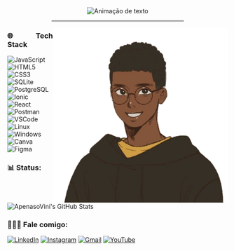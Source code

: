 <div align="center">
<img alt="Animação de texto" src="https://readme-typing-svg.demolab.com/?lines=Olá,%20meu%20nome%20é%20Vinícius!%20✌🏾;Back-End%20Dev|%20Intelbras;Desenvolvimento%20de%20Sistemas|%20Senai;Bem%20Vindo!%20😉&font=Noto%20Sans&center=true&width=600&height=45&color=F1E4DB&vCenter=true&pause=1000&size=30">
  <hr width="60%">
<img src="https://github.com/ApenasoVini/ApenasoVini/blob/main/_-fotor-bg-remover-2023051783117.png" min-width="300px" max-width="600px" width="400px" align="right" alt="ApenasoVini">

 <div align="justify"> 
  
<h3>🌐 Tech Stack</h3>

![JavaScript](https://img.shields.io/badge/javascript-0D1117?style=for-the-badge&logo=javascript&logoColor=%23F7DF1E)
![HTML5](https://img.shields.io/badge/html5-0D1117?style=for-the-badge&logo=html5&logoColor=E34F26)
![CSS3](https://img.shields.io/badge/css3-0D1117?style=for-the-badge&logo=css3&logoColor=1572B6)
 <br>
![SQLite](https://img.shields.io/badge/sqlite-0D1117?style=for-the-badge&logo=sqlite&logoColor=1E86CB)
![PostgreSQL](https://img.shields.io/badge/postgresql-0D1117?style=for-the-badge&logo=postgresql&logoColor=8EA7F5)
   <br>
![Ionic](https://img.shields.io/badge/Ionic-0D1117?style=for-the-badge&logo=ionic&logoColor=FFFFFF)
![React](https://img.shields.io/badge/react-0D1117?style=for-the-badge&logo=react&logoColor=22A3DF) 
   <br>
![Postman](https://img.shields.io/badge/Postman-0D1117?style=for-the-badge&logo=postman&logoColor=FF7C25)
![VSCode](https://img.shields.io/badge/VSCode-0D1117?style=for-the-badge&logo=visual%20studio%20code&logoColor=0078D4)
   <br>
![Linux](https://img.shields.io/badge/Linux-0D1117?style=for-the-badge&logo=linux&logoColor=FFFFFF)
![Windows](https://img.shields.io/badge/Windows-0D1117?style=for-the-badge&logo=windows&logoColor=40B3FF)
   <br>
![Canva](https://img.shields.io/badge/Canva-0D1117?style=for-the-badge&logo=Canva&logoColor=%2300C4CC)
![Figma](https://img.shields.io/badge/figma-0D1117?style=for-the-badge&logo=figma&logoColor=%23F24E1E)

 <h3> 📊 Status:</h3> 
     <img align="justify" src="https://github-readme-stats.vercel.app/api?username=ApenasoVini&show_icons=true&line_height=27&title_color=FFFFFF&icon_color=bf91f3&text_color=FFFFFF&bg_color=0D1117" alt="ApenasoVini's GitHub Stats" />
  
  <h3>🙋🏾‍♂️ Fale comigo: </h3>

[![LinkedIn](https://img.shields.io/badge/LinkedIn-0D1117?style=for-the-badge&logo=linkedin&logoColor=0077B5)](https://www.linkedin.com/in/apenasovini/)
[![Instagram](https://img.shields.io/badge/Instagram-0D1117?style=for-the-badge&logo=instagram&logoColor=E4405F)](https://www.instagram.com/sf.vini/)
[![Gmail](https://img.shields.io/badge/Gmail-0D1117?style=for-the-badge&logo=gmail&logoColor=D14836)](mailto:viniciusicmsc@gmail.com)
[![YouTube](https://img.shields.io/badge/YouTube-0D1117?style=for-the-badge&logo=youtube&logoColor=FF0000)](https://www.youtube.com/@ApenasoVini)
   
</div>

